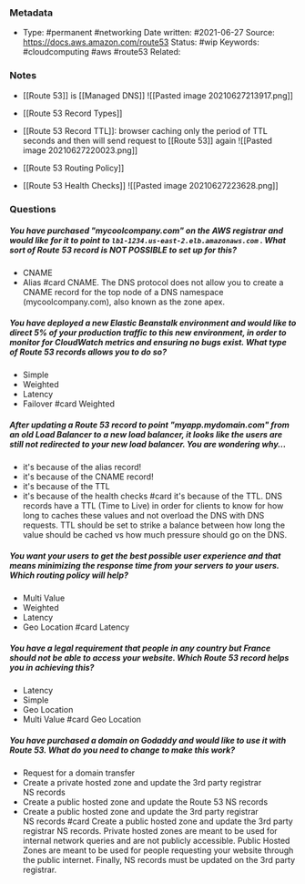 ### Metadata

-  Type: #permanent #networking
    Date written: #2021-06-27
    Source:  https://docs.aws.amazon.com/route53
    Status: #wip 
    Keywords:  #cloudcomputing #aws #route53
	Related:
	
### Notes
- [[Route 53]] is [[Managed DNS]]
![[Pasted image 20210627213917.png]]

- [[Route 53 Record Types]]

- [[Route 53 Record TTL]]: browser caching only the period of TTL seconds and then will send request to [[Route 53]] again
![[Pasted image 20210627220023.png]]

- [[Route 53 Routing Policy]]

- [[Route 53 Health Checks]]
![[Pasted image 20210627223628.png]]

### Questions

##### You have purchased "mycoolcompany.com" on the AWS registrar and would like for it to point to `lb1-1234.us-east-2.elb.amazonaws.com` . What sort of Route 53 record is **NOT POSSIBLE** to set up for this?
- CNAME
- Alias
#card 
CNAME. The DNS protocol does not allow you to create a CNAME record for the top node of a DNS namespace (mycoolcompany.com), also known as the zone apex.

##### You have deployed a new Elastic Beanstalk environment and would like to direct 5% of your production traffic to this new environment, in order to monitor for CloudWatch metrics and ensuring no bugs exist. What type of Route 53 records allows you to do so?
- Simple
- Weighted
- Latency
- Failover
#card 
Weighted

##### After updating a Route 53 record to point "myapp.mydomain.com" from an old Load Balancer to a new load balancer, it looks like the users are still not redirected to your new load balancer. You are wondering why...
- it's because of the alias record!
- it's because of the CNAME record!
- it's because of the TTL
- it's because of the health checks
#card 
it's because of the TTL. DNS records have a TTL (Time to Live) in order for clients to know for how long to caches these values and not overload the DNS with DNS requests. TTL should be set to strike a balance between how long the value should be cached vs how much pressure should go on the DNS.

##### You want your users to get the best possible user experience and that means minimizing the response time from your servers to your users. Which routing policy will help?
- Multi Value
- Weighted
- Latency
- Geo Location
#card 
Latency

##### You have a legal requirement that people in any country but France should not be able to access your website. Which Route 53 record helps you in achieving this?
- Latency
- Simple
- Geo Location
- Multi Value
#card 
Geo Location

##### You have purchased a domain on Godaddy and would like to use it with Route 53. What do you need to change to make this work?
- Request for a domain transfer
- Create a private hosted zone and update the 3rd party registrar NS records
- Create a public hosted zone and update the Route 53 NS records
- Create a public hosted zone and update the 3rd party registrar NS records
#card 
Create a public hosted zone and update the 3rd party registrar NS records. Private hosted zones are meant to be used for internal network queries and are not publicly accessible. Public Hosted Zones are meant to be used for people requesting your website through the public internet. Finally, NS records must be updated on the 3rd party registrar.
